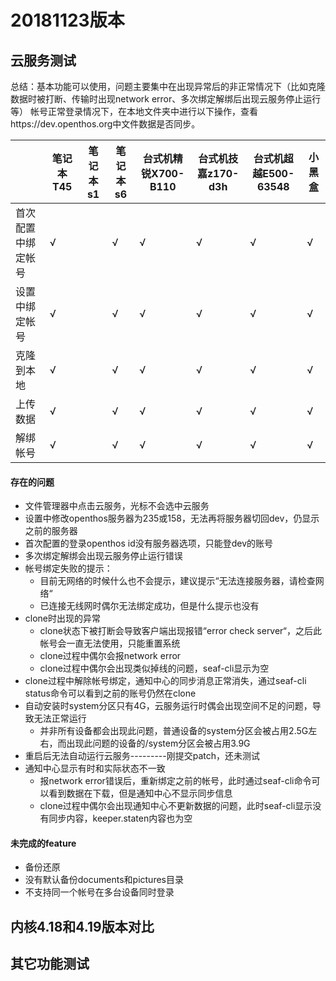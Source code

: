 # 20181123版本

## 云服务测试
总结：基本功能可以使用，问题主要集中在出现异常后的非正常情况下（比如克隆数据时被打断、传输时出现network error、多次绑定解绑后出现云服务停止运行等）
帐号正常登录情况下，在本地文件夹中进行以下操作，查看https://dev.openthos.org中文件数据是否同步。

||笔记本T45|笔记本s1|笔记本s6|台式机精锐X700-B110|台式机技嘉z170-d3h|台式机超越E500-63548|小黑盒|
|-----|-----|-----|-----|-----|-----|-----|-----|
|首次配置中绑定帐号|√||√|√|√|√|√|
|设置中绑定帐号|√||√|√|√|√|√|
|克隆到本地|√||√|√|√|√|√|
|上传数据|√||√|√|√|√|√|
|解绑帐号|√||√|√|√|√|√|

#### 存在的问题
- 文件管理器中点击云服务，光标不会选中云服务
- 设置中修改openthos服务器为235或158，无法再将服务器切回dev，仍显示之前的服务器
- 首次配置的登录openthos id没有服务器选项，只能登dev的账号
- 多次绑定解绑会出现云服务停止运行错误
- 帐号绑定失败的提示：
   - 目前无网络的时候什么也不会提示，建议提示“无法连接服务器，请检查网络“
   - 已连接无线网时偶尔无法绑定成功，但是什么提示也没有
- clone时出现的异常
   - clone状态下被打断会导致客户端出现报错“error check server“，之后此帐号会一直无法使用，只能重置系统
   - clone过程中偶尔会报network error
   - clone过程中偶尔会出现类似掉线的问题，seaf-cli显示为空
- clone过程中解除帐号绑定，通知中心的同步消息正常消失，通过seaf-cli status命令可以看到之前的账号仍然在clone
- 自动安装时system分区只有4G，云服务运行时偶会出现空间不足的问题，导致无法正常运行
   - 并非所有设备都会出现此问题，普通设备的system分区会被占用2.5G左右，而出现此问题的设备的/system分区会被占用3.9G
- 重启后无法自动运行云服务---------刚提交patch，还未测试
- 通知中心显示有时和实际状态不一致
   - 报network error错误后，重新绑定之前的帐号，此时通过seaf-cli命令可以看到数据在下载，但是通知中心不显示同步信息
   - clone过程中偶尔会出现通知中心不更新数据的问题，此时seaf-cli显示没有同步内容，keeper.staten内容也为空

#### 未完成的feature
- 备份还原
- 没有默认备份documents和pictures目录
- 不支持同一个帐号在多台设备同时登录

## 内核4.18和4.19版本对比


## 其它功能测试
